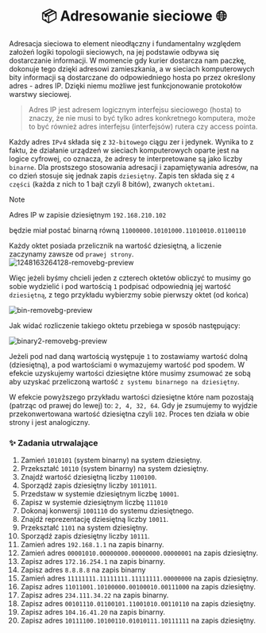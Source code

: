 <div align="center">

# 📦 Adresowanie sieciowe 🌐

</div>

Adresacja sieciowa to element nieodłączny i fundamentalny względem założeń logiki topologii sieciowych, na jej podstawie odbywa się dostarczanie informacji. W momencie gdy kurier dostarcza nam paczkę, dokonuje tego dzięki adresowi zamieszkania, a w sieciach komputerowych bity informacji są dostarczane do odpowiedniego hosta po przez określony adres - adres IP. Dzięki niemu możliwe jest funkcjonowanie protokołów warstwy sieciowej.

> Adres IP jest adresem logicznym interfejsu sieciowego (hosta) to znaczy, że nie musi to być tylko adres konkretnego komputera, może to być również adres interfejsu (interfejsów) rutera czy access pointa.

Każdy adres `IPv4` składa się z `32-bitowego` ciągu zer i jedynek. Wynika to z faktu, że działanie urządzeń w sieciach komputerowych oparte jest na logice cyfrowej, co oznacza, że adresy te interpretowane są jako liczby `binarne`. Dla prostszego stosowania adresacji i zapamiętywania adresów, na co dzień stosuje się jednak zapis `dziesiętny`. Zapis ten składa się z `4 części` (każda z nich to 1 bajt czyli 8 bitów), zwanych `oktetami`.

> [!NOTE]
> Adres IP w zapisie dziesiętnym  `192.168.210.102`
> 
> będzie miał postać binarną równą `11000000.10101000.11010010.01100110`

Każdy oktet posiada przelicznik na wartość dziesiętną, a liczenie zaczynamy zawsze od `prawej strony`.
![1248163264128-removebg-preview](https://github.com/user-attachments/assets/dd02e7de-0e0f-40de-8352-7c360e1b8d00)

Więc jeżeli byśmy chcieli jeden z czterech oktetów obliczyć to musimy go sobie wydzielić i pod wartością `1` podpisać odpowiednią jej wartość `dziesiętną`, z tego przykładu wybierzmy sobie pierwszy oktet (od końca)

![bin-removebg-preview](https://github.com/user-attachments/assets/e207c67f-149b-49f4-a106-b229a2d0721d)


Jak widać rozliczenie takiego oktetu przebiega w sposób następujący:

![binary2-removebg-preview](https://github.com/user-attachments/assets/c0e35aab-f228-4f48-bb06-91c9eecc3c79)

Jeżeli pod nad daną wartością występuje `1` to zostawiamy wartość dolną (dziesiętną), a pod wartościami `0` wymazujemy wartość pod spodem.
W efekcie uzyskujemy wartości dziesiętne które musimy zsumować ze sobą aby uzyskać przeliczoną wartość `z systemu binarnego na dziesiętny`.

W efekcie powyższego przykładu wartości dziesiętne które nam pozostają (patrząc od prawej do lewej) to: `2, 4, 32, 64`. Gdy je zsumujemy to wyjdzie przekonwertowana wartość dziesiętna czyli `102`.
Proces ten działa w obie strony i jest analogiczny.

### ✨ Zadania utrwalające

1. Zamień `1010101` (system binarny) na system dziesiętny.
2. Przekształć `10110` (system binarny) na system dziesiętny.
3. Znajdź wartość dziesiętną liczby `1100100`.
4. Sporządź zapis dziesiętny liczby `1011011`.
5. Przedstaw w systemie dziesiętnym liczbę `10001`.
6. Zapisz w systemie dziesiętnym liczbę `111010`
7. Dokonaj konwersji `1001110` do systemu dziesiętnego.
8. Znajdź reprezentację dziesiętną liczby `10011`.
9. Przekształć `1101` na system dziesiętny.
10. Sporządź zapis dziesiętny liczby `10111`.
11. Zamień adres `192.168.1.1` na zapis binarny.
12. Zamień adres `00001010.00000000.00000000.00000001` na zapis dziesiętny. 
13. Zapisz adres `172.16.254.1` na zapis binarny.
14. Zapisz adres `8.8.8.8` na zapis binarny
15. Zamień adres `11111111.11111111.11111111.00000000` na zapis dziesiętny.
16. Zapisz adres `11011001.10100000.00100010.00111000` na zapis dziesiętny.
17. Zapisz adres `234.111.34.22` na zapis binarny.
18. Zapisz adres `00101110.01100101.11001010.00110110` na zapis dziesiętny.
19. Zapisz adres `104.16.41.20` na zapis binarny.
20. Zapisz adres `10111100.10100110.01010111.10111111` na zapis dziesiętny.
